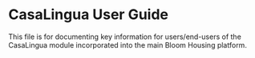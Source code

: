 # CasaLingua User Guide

This file is for documenting key information for users/end-users of the CasaLingua module incorporated into the main Bloom Housing platform.